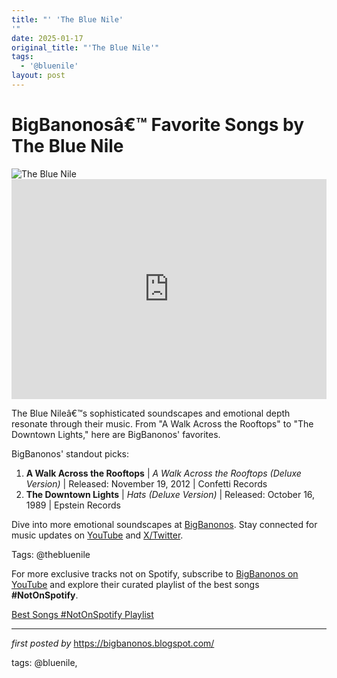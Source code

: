 ```yaml
---
title: "' 'The Blue Nile'
'"
date: 2025-01-17
original_title: "'The Blue Nile'"
tags:
  - '@bluenile'
layout: post
---
```

 <!-- Title of the Post -->
<h1 >BigBanonosâ€™ Favorite Songs by The Blue Nile</h1> <!-- Featured Image -->
<div > <img src="https://i.scdn.co/image/ab67616d00001e025ec013cf18cb474b9a9470fe" alt="The Blue Nile">
</div> <!-- Spotify Embed -->
<div > <iframe src="https://open.spotify.com/embed/playlist/1wZhNATzK1T0bIRVu7ghMZ?utm_source=generator" width="100%" height="352" frameBorder="0" allowfullscreen="" allow="autoplay; clipboard-write; encrypted-media; fullscreen; picture-in-picture" loading="lazy"></iframe>
</div> <!-- Introductory Text -->
<p >The Blue Nileâ€™s sophisticated soundscapes and emotional depth resonate through their music. From "A Walk Across the Rooftops" to "The Downtown Lights," here are BigBanonos' favorites.</p> <!-- Song Highlights -->
<div > <p>BigBanonos' standout picks:</p> <ol> <li><strong>A Walk Across the Rooftops</strong> | <em>A Walk Across the Rooftops (Deluxe Version)</em> | Released: November 19, 2012 | Confetti Records</li> <li><strong>The Downtown Lights</strong> | <em>Hats (Deluxe Version)</em> | Released: October 16, 1989 | Epstein Records</li> </ol>
</div> <!-- Footer Links -->
<div > <p>Dive into more emotional soundscapes at <a href="https://bigbanonos.blogspot.com/" target="_blank">BigBanonos</a>. Stay connected for music updates on <a href="https://www.youtube.com/@BigBanonos" target="_blank">YouTube</a> and <a href="https://x.com/bigbanonos" target="_blank">X/Twitter</a>.</p>
</div> <!-- Tags -->
<p >Tags: @thebluenile</p>

<!--Subscribe and Playlist Links-->
<div>
    <p>For more exclusive tracks not on Spotify, subscribe to <a href="https://www.youtube.com/@BigBanonos" target="_blank">BigBanonos on YouTube</a> and explore their curated playlist of the best songs <strong>#NotOnSpotify</strong>.</p>
    <p><a href="https://www.youtube.com/playlist?list=PLtuNtuTatqI0kFahUCbtbfenC_ET5O_tr" target="_blank">Best Songs #NotOnSpotify Playlist<br /></a></p></div>

<hr />

<p><em>first posted by</em> <a href="https://bigbanonos.blogspot.com/" rel="noopener" target="_new">https://bigbanonos.blogspot.com/</a></p>

<p>tags: @bluenile,</p>
